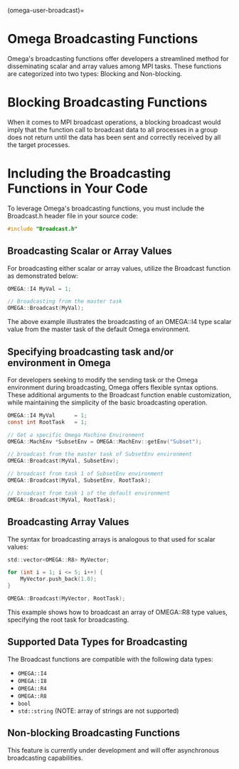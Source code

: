 (omega-user-broadcast)=

# Omega Broadcasting Functions

Omega's broadcasting functions offer developers a streamlined method for
disseminating scalar and array values among MPI tasks. These functions are
categorized into two types: Blocking and Non-blocking.

# Blocking Broadcasting Functions

When it comes to MPI broadcast operations, a blocking broadcast would imply
that the function call to broadcast data to all processes in a group does
not return until the data has been sent and correctly received by all the
target processes.

# Including the Broadcasting Functions in Your Code

To leverage Omega's broadcasting functions, you must include the Broadcast.h
header file in your source code:

```c
#include "Broadcast.h"
```

## Broadcasting Scalar or Array Values

For broadcasting either scalar or array values, utilize the Broadcast
function as demonstrated below:

```c
OMEGA::I4 MyVal = 1;

// Broadcasting from the master task
OMEGA::Broadcast(MyVal);
```
The above example illustrates the broadcasting of an OMEGA::I4 type scalar
value from the master task of the default Omega environment.

## Specifying broadcasting task and/or environment in Omega

For developers seeking to modify the sending task or the Omega environment
during broadcasting, Omega offers flexible syntax options. These additional
arguments to the Broadcast function enable customization, while maintaining
the simplicity of the basic broadcasting operation.

```c
OMEGA::I4 MyVal      = 1;
const int RootTask   = 1;

// Get a specific Omega Machine Environment
OMEGA::MachEnv *SubsetEnv = OMEGA::MachEnv::getEnv("Subset");

// broadcast from the master task of SubsetEnv environment
OMEGA::Broadcast(MyVal, SubsetEnv);

// broadcast from task 1 of SubsetEnv environment
OMEGA::Broadcast(MyVal, SubsetEnv, RootTask);

// broadcast from task 1 of the default environment
OMEGA::Broadcast(MyVal, RootTask);
```

## Broadcasting Array Values

The syntax for broadcasting arrays is analogous to that used
for scalar values:

```c
std::vector<OMEGA::R8> MyVector;

for (int i = 1; i <= 5; i++) {
    MyVector.push_back(1.0);
}

OMEGA::Broadcast(MyVector, RootTask);
```

This example shows how to broadcast an array of OMEGA::R8 type values,
specifying the root task for broadcasting.

## Supported Data Types for Broadcasting

The Broadcast functions are compatible with the following data types:

* `OMEGA::I4`
* `OMEGA::I8`
* `OMEGA::R4`
* `OMEGA::R8`
* `bool`
* `std::string` (NOTE: array of strings are not supported)

## Non-blocking Broadcasting Functions

This feature is currently under development and will offer asynchronous
broadcasting capabilities.
